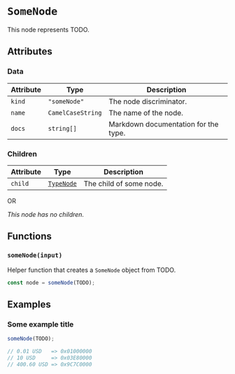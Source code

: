 # `SomeNode`

This node represents TODO.

## Attributes

### Data

| Attribute | Type              | Description                          |
| --------- | ----------------- | ------------------------------------ |
| `kind`    | `"someNode"`      | The node discriminator.              |
| `name`    | `CamelCaseString` | The name of the node.                |
| `docs`    | `string[]`        | Markdown documentation for the type. |

### Children

| Attribute | Type                                 | Description             |
| --------- | ------------------------------------ | ----------------------- |
| `child`   | [`TypeNode`](../typeNodes/README.md) | The child of some node. |

OR

_This node has no children._

## Functions

### `someNode(input)`

Helper function that creates a `SomeNode` object from TODO.

```ts
const node = someNode(TODO);
```

## Examples

### Some example title

```ts
someNode(TODO);

// 0.01 USD   => 0x01000000
// 10 USD     => 0x03E80000
// 400.60 USD => 0x9C7C0000
```
